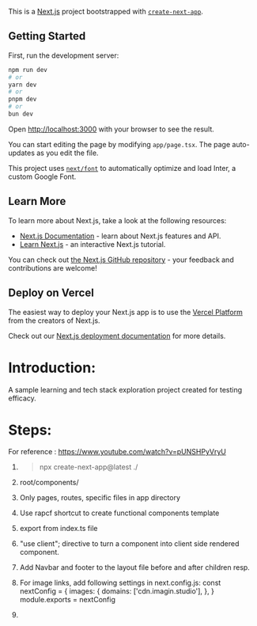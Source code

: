 This is a [Next.js](https://nextjs.org/) project bootstrapped with [`create-next-app`](https://github.com/vercel/next.js/tree/canary/packages/create-next-app).

## Getting Started

First, run the development server:

```bash
npm run dev
# or
yarn dev
# or
pnpm dev
# or
bun dev
```

Open [http://localhost:3000](http://localhost:3000) with your browser to see the result.

You can start editing the page by modifying `app/page.tsx`. The page auto-updates as you edit the file.

This project uses [`next/font`](https://nextjs.org/docs/basic-features/font-optimization) to automatically optimize and load Inter, a custom Google Font.

## Learn More

To learn more about Next.js, take a look at the following resources:

- [Next.js Documentation](https://nextjs.org/docs) - learn about Next.js features and API.
- [Learn Next.js](https://nextjs.org/learn) - an interactive Next.js tutorial.

You can check out [the Next.js GitHub repository](https://github.com/vercel/next.js/) - your feedback and contributions are welcome!

## Deploy on Vercel

The easiest way to deploy your Next.js app is to use the [Vercel Platform](https://vercel.com/new?utm_medium=default-template&filter=next.js&utm_source=create-next-app&utm_campaign=create-next-app-readme) from the creators of Next.js.

Check out our [Next.js deployment documentation](https://nextjs.org/docs/deployment) for more details.

# Introduction: 
A sample learning and tech stack exploration project created for testing efficacy.

# Steps:
For reference : https://www.youtube.com/watch?v=pUNSHPyVryU

1. > npx create-next-app@latest ./

2. root/components/
3. Only pages, routes, specific files in app directory
4. Use rapcf shortcut to create functional components template
5. export from index.ts file
6. "use client"; directive to turn a component into client side rendered component.

7. Add Navbar and footer to the layout file before and after children resp.

8. For image links, add following settings in next.config.js:
const nextConfig = {
    images: {
        domains: ['cdn.imagin.studio'],
    },
}
module.exports = nextConfig

9. 
